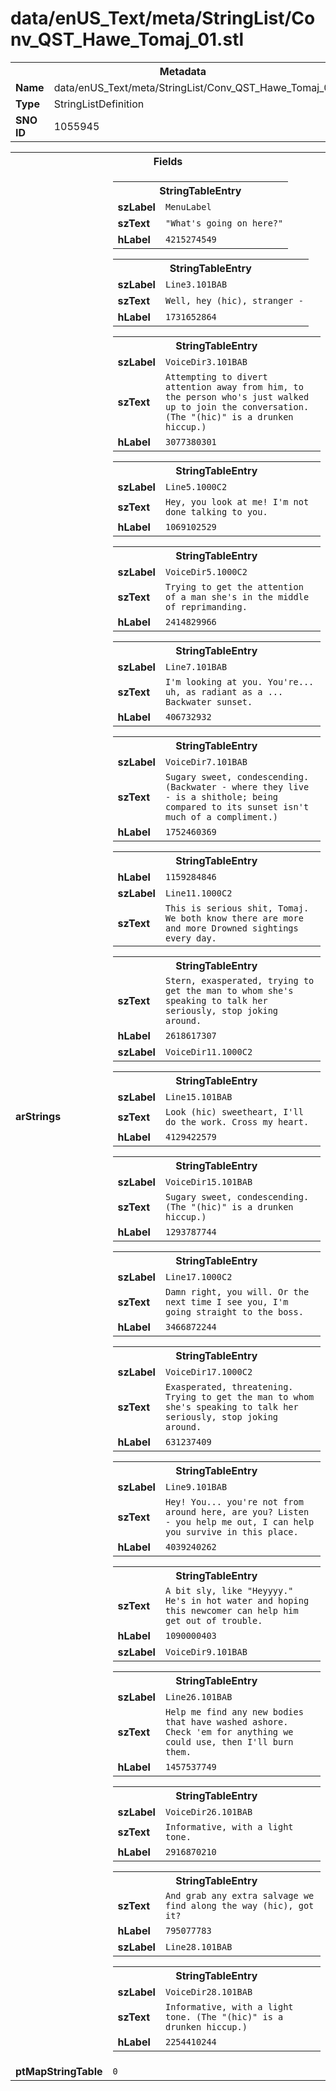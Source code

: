 <h1>data/enUS_Text/meta/StringList/Conv_QST_Hawe_Tomaj_01.stl</h1><table><tr><th colspan="100%">Metadata</th></tr><tr><td><b>Name</b></td><td>data/enUS_Text/meta/StringList/Conv_QST_Hawe_Tomaj_01.stl</td></tr><tr><td><b>Type</b></td><td>StringListDefinition</td></tr><tr><td><b>SNO ID</b></td><td>1055945</td></tr></table>

<table><tr><th colspan="100%">Fields</th></tr><tr><td><b>arStrings</b></td><td><table><tr><th colspan="100%">StringTableEntry</th></tr><tr><td><b>szLabel</b></td><td><code>MenuLabel</code></td></tr><tr><td><b>szText</b></td><td><code>"What's going on here?"</code></td></tr><tr><td><b>hLabel</b></td><td><code>4215274549</code></td></tr></table>


<table><tr><th colspan="100%">StringTableEntry</th></tr><tr><td><b>szLabel</b></td><td><code>Line3.101BAB</code></td></tr><tr><td><b>szText</b></td><td><code>Well, hey (hic), stranger -</code></td></tr><tr><td><b>hLabel</b></td><td><code>1731652864</code></td></tr></table>


<table><tr><th colspan="100%">StringTableEntry</th></tr><tr><td><b>szLabel</b></td><td><code>VoiceDir3.101BAB</code></td></tr><tr><td><b>szText</b></td><td><code>Attempting to divert attention away from him, to the person who's just walked up to join the conversation. (The "(hic)" is a drunken hiccup.)</code></td></tr><tr><td><b>hLabel</b></td><td><code>3077380301</code></td></tr></table>


<table><tr><th colspan="100%">StringTableEntry</th></tr><tr><td><b>szLabel</b></td><td><code>Line5.1000C2</code></td></tr><tr><td><b>szText</b></td><td><code>Hey, you look at me! I'm not done talking to you.</code></td></tr><tr><td><b>hLabel</b></td><td><code>1069102529</code></td></tr></table>


<table><tr><th colspan="100%">StringTableEntry</th></tr><tr><td><b>szLabel</b></td><td><code>VoiceDir5.1000C2</code></td></tr><tr><td><b>szText</b></td><td><code>Trying to get the attention of a man she's in the middle of reprimanding.</code></td></tr><tr><td><b>hLabel</b></td><td><code>2414829966</code></td></tr></table>


<table><tr><th colspan="100%">StringTableEntry</th></tr><tr><td><b>szLabel</b></td><td><code>Line7.101BAB</code></td></tr><tr><td><b>szText</b></td><td><code>I'm looking at you. You're... uh, as radiant as a ... Backwater sunset.</code></td></tr><tr><td><b>hLabel</b></td><td><code>406732932</code></td></tr></table>


<table><tr><th colspan="100%">StringTableEntry</th></tr><tr><td><b>szLabel</b></td><td><code>VoiceDir7.101BAB</code></td></tr><tr><td><b>szText</b></td><td><code>Sugary sweet, condescending. (Backwater - where they live - is a shithole; being compared to its sunset isn't much of a compliment.)</code></td></tr><tr><td><b>hLabel</b></td><td><code>1752460369</code></td></tr></table>


<table><tr><th colspan="100%">StringTableEntry</th></tr><tr><td><b>hLabel</b></td><td><code>1159284846</code></td></tr><tr><td><b>szLabel</b></td><td><code>Line11.1000C2</code></td></tr><tr><td><b>szText</b></td><td><code>This is serious shit, Tomaj. We both know there are more and more Drowned sightings every day.</code></td></tr></table>


<table><tr><th colspan="100%">StringTableEntry</th></tr><tr><td><b>szText</b></td><td><code>Stern, exasperated, trying to get the man to whom she's speaking to talk her seriously, stop joking around.</code></td></tr><tr><td><b>hLabel</b></td><td><code>2618617307</code></td></tr><tr><td><b>szLabel</b></td><td><code>VoiceDir11.1000C2</code></td></tr></table>


<table><tr><th colspan="100%">StringTableEntry</th></tr><tr><td><b>szLabel</b></td><td><code>Line15.101BAB</code></td></tr><tr><td><b>szText</b></td><td><code>Look (hic) sweetheart, I'll do the work. Cross my heart.</code></td></tr><tr><td><b>hLabel</b></td><td><code>4129422579</code></td></tr></table>


<table><tr><th colspan="100%">StringTableEntry</th></tr><tr><td><b>szLabel</b></td><td><code>VoiceDir15.101BAB</code></td></tr><tr><td><b>szText</b></td><td><code>Sugary sweet, condescending. (The "(hic)" is a drunken hiccup.)</code></td></tr><tr><td><b>hLabel</b></td><td><code>1293787744</code></td></tr></table>


<table><tr><th colspan="100%">StringTableEntry</th></tr><tr><td><b>szLabel</b></td><td><code>Line17.1000C2</code></td></tr><tr><td><b>szText</b></td><td><code>Damn right, you will. Or the next time I see you, I'm going straight to the boss.</code></td></tr><tr><td><b>hLabel</b></td><td><code>3466872244</code></td></tr></table>


<table><tr><th colspan="100%">StringTableEntry</th></tr><tr><td><b>szLabel</b></td><td><code>VoiceDir17.1000C2</code></td></tr><tr><td><b>szText</b></td><td><code>Exasperated, threatening. Trying to get the man to whom she's speaking to talk her seriously, stop joking around.</code></td></tr><tr><td><b>hLabel</b></td><td><code>631237409</code></td></tr></table>


<table><tr><th colspan="100%">StringTableEntry</th></tr><tr><td><b>szLabel</b></td><td><code>Line9.101BAB</code></td></tr><tr><td><b>szText</b></td><td><code>Hey! You... you're not from around here, are you? Listen - you help me out, I can help you survive in this place.</code></td></tr><tr><td><b>hLabel</b></td><td><code>4039240262</code></td></tr></table>


<table><tr><th colspan="100%">StringTableEntry</th></tr><tr><td><b>szText</b></td><td><code>A bit sly, like "Heyyyy." He's in hot water and hoping this newcomer can help him get out of trouble.</code></td></tr><tr><td><b>hLabel</b></td><td><code>1090000403</code></td></tr><tr><td><b>szLabel</b></td><td><code>VoiceDir9.101BAB</code></td></tr></table>


<table><tr><th colspan="100%">StringTableEntry</th></tr><tr><td><b>szLabel</b></td><td><code>Line26.101BAB</code></td></tr><tr><td><b>szText</b></td><td><code>Help me find any new bodies that have washed ashore. Check 'em for anything we could use, then I'll burn them.</code></td></tr><tr><td><b>hLabel</b></td><td><code>1457537749</code></td></tr></table>


<table><tr><th colspan="100%">StringTableEntry</th></tr><tr><td><b>szLabel</b></td><td><code>VoiceDir26.101BAB</code></td></tr><tr><td><b>szText</b></td><td><code>Informative, with a light tone.</code></td></tr><tr><td><b>hLabel</b></td><td><code>2916870210</code></td></tr></table>


<table><tr><th colspan="100%">StringTableEntry</th></tr><tr><td><b>szText</b></td><td><code>And grab any extra salvage we find along the way (hic), got it?</code></td></tr><tr><td><b>hLabel</b></td><td><code>795077783</code></td></tr><tr><td><b>szLabel</b></td><td><code>Line28.101BAB</code></td></tr></table>


<table><tr><th colspan="100%">StringTableEntry</th></tr><tr><td><b>szLabel</b></td><td><code>VoiceDir28.101BAB</code></td></tr><tr><td><b>szText</b></td><td><code>Informative, with a light tone. (The "(hic)" is a drunken hiccup.)</code></td></tr><tr><td><b>hLabel</b></td><td><code>2254410244</code></td></tr></table>


</td></tr><tr><td><b>ptMapStringTable</b></td><td><code>0</code></td></tr></table>

